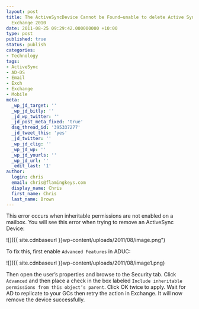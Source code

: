 ```yaml
---
layout: post
title: The ActiveSyncDevice Cannot be Found–unable to delete Active Sync Devices in
  Exchange 2010
date: 2011-08-25 09:29:42.000000000 +10:00
type: post
published: true
status: publish
categories:
- Technology
tags:
- ActiveSync
- AD-DS
- Email
- Exch
- Exchange
- Mobile
meta:
  _wp_jd_target: ''
  _wp_jd_bitly: ''
  _jd_wp_twitter: ''
  _jd_post_meta_fixed: 'true'
  dsq_thread_id: '395337277'
  _jd_tweet_this: 'yes'
  _jd_twitter: ''
  _wp_jd_clig: ''
  _wp_jd_wp: ''
  _wp_jd_yourls: ''
  _wp_jd_url: ''
  _edit_last: '1'
author:
  login: chris
  email: chris@flamingkeys.com
  display_name: Chris
  first_name: Chris
  last_name: Brown
---
```


This error occurs when inheritable permissions are not enabled on a mailbox. You will see this error when trying to remove an ActiveSync Device:

![]({{ site.cdnbaseurl }}wp-content/uploads/2011/08/image.png")

To fix this, first enable `Advanced Features` in ADUC:

![]({{ site.cdnbaseurl }}wp-content/uploads/2011/08/image1.png)

Then open the user’s properties and browse to the Security tab. Click `Advanced` and then place a check in the box labeled `Include inheritable permissions from this object’s parent`. Click OK twice to apply. Wait for AD to replicate to your GCs then retry the action in Exchange. It will now remove the device successfully.

